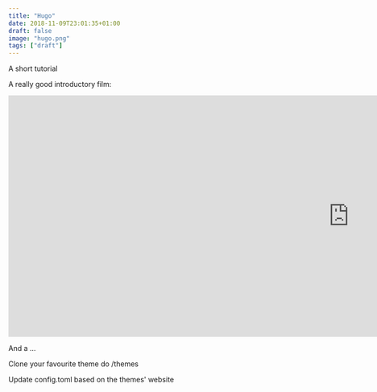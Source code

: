```yaml
---
title: "Hugo"
date: 2018-11-09T23:01:35+01:00
draft: false
image: "hugo.png"
tags: ["draft"]
---
```


A short tutorial

A really good introductory film:

<iframe width="1351" height="480" src="https://www.youtube.com/embed/c7vpcqA6SEQ" frameborder="0" allow="accelerometer; autoplay; encrypted-media; gyroscope; picture-in-picture" allowfullscreen></iframe>


And a ...

Clone your favourite theme do /themes

Update config.toml based on the themes' website
